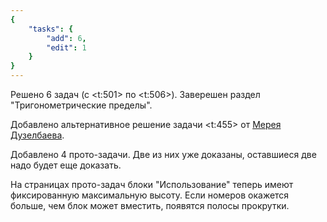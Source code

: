 ```yaml
---
{
    "tasks": {
        "add": 6,
        "edit": 1
    }
}
---
```


Решено 6 задач (с <t:501> по <t:506>). Заверешен раздел "Тригонометрические пределы".

Добавлено альтернативное решение задачи <t:455> от [Мерея Дузелбаева](/solvers#merej_duzelbaev).

Добавлено 4 прото-задачи. Две из них уже доказаны, оставшиеся две надо будет еще доказать.

На страницах прото-задач блоки "Использование" теперь имеют фиксированную максимальную высоту.
Если номеров окажется больше, чем блок может вместить, появятся полосы прокрутки.